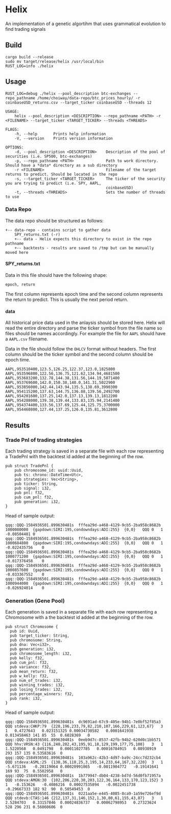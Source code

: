 # Helix

An implementation of a genetic algortihm that uses grammatical evolution to find trading signals

## Build

```
cargo build --release
sudo mv target/release/helix /usr/local/bin
RUST_LOG=info ./helix
```

## Usage

```
RUST_LOG=debug ./helix --pool_description btc-exchanges --repo_pathname /home/choiway/data-repo/btc_prices_hourly/ -r coinbaseUSD_returns.csv --target_ticker coinbaseUSD --threads 12
```


```
USAGE:
    helix --pool_description <DESCRIPTION> --repo_pathname <PATH> -r <FILENAME> --target_ticker <TARGET_TICKER> --threads <THREADS>

FLAGS:
    -h, --help       Prints help information
    -V, --version    Prints version information

OPTIONS:
    -d, --pool_description <DESCRIPTION>    Description of the pool of securities (i.e. SP500, btc-exchanges)
    -p, --repo_pathname <PATH>              Path to work directory. Should have a *data* directory as a sub directory
    -r <FILENAME>                           Filename of the target returns to predict. Should be located in the repo
    -s, --target_ticker <TARGET_TICKER>     The ticker of the security you are trying to predict (i.e. SPY, AAPL,
                                            coinbaseUSD)
    -t, --threads <THREADS>                 Sets the number of threads to use
```

### Data Repo

The data repo should be structured as follows:

```
+-- data-repo - contains script to gather data
    SPY_returns.txt (-r)
    +-- data - Helix expects this directory to exist in the repo pathname
    +-- backtests - results are saved to /tmp but can be manually moved here
```

#### SPY_returns.txt

Data in this file should have the following shape: 

```
epoch, return
```

The first column represents epoch time and the second column represents the return to predict. This is usually the next period return.  

#### data

All historical price data used in the anlaysis should be stored here. Helix will read the entire directory and parse the ticker symbol from the file name so files should be names accordingly. For example the file for `AAPL` should have a `AAPL.csv` filename. 

Data in the file should follow the `OHLCV` format without headers. The first column should be the ticker symbol and the second column should be epoch time. 

```
AAPL,953510400,123.5,126.25,122.37,123.0,1825800
AAPL,953596800,122.56,136.75,121.62,134.94,4681500
AAPL,953683200,132.78,144.38,131.56,144.19,5071400
AAPL,953769600,142.0,150.38,140.0,141.31,5022900
AAPL,953856000,142.44,143.94,135.5,138.69,3990300
AAPL,954115200,137.63,144.75,136.88,139.56,2492700
AAPL,954201600,137.25,142.0,137.13,139.13,1812200
AAPL,954288000,139.38,139.44,133.83,135.94,2141400
AAPL,954374400,133.56,137.69,125.44,125.75,3700000
AAPL,954460800,127.44,137.25,126.0,135.81,3612800
```

## Results

### Trade Pnl of trading strategies

Each trading strategy is saved in a separate file with each row representing a TradePnl with the backtest id added at the beginning of the row.

```
pub struct TradePnl {
    pub chromosome_id: uuid::Uuid,
    pub ts: chrono::DateTime<Utc>,
    pub strategies: Vec<String>,
    pub ticker: String,
    pub signal: i32,
    pub pnl: f32,
    pub cum_pnl: f32,
    pub generation: i32,
}
```

Head of sample output:

```
qqq::QQQ-1584936501.899630481s	fffea29d-a468-4129-9cb5-2ba958c8682b	1000080000	{gapdown:SIRI:195,condowndays:ADI:255}	{0,0}	QQQ	0	1	-0.08504481	0
qqq::QQQ-1584936501.899630481s	fffea29d-a468-4129-9cb5-2ba958c8682b	1000684800	{gapdown:SIRI:195,condowndays:ADI:255}	{0,0}	QQQ	0	1	-0.022435756	0
qqq::QQQ-1584936501.899630481s	fffea29d-a468-4129-9cb5-2ba958c8682b	1000771200	{gapdown:SIRI:195,condowndays:ADI:255}	{0,0}	QQQ	0	1	-0.017376458	0
qqq::QQQ-1584936501.899630481s	fffea29d-a468-4129-9cb5-2ba958c8682b	1000857600	{gapdown:SIRI:195,condowndays:ADI:255}	{0,0}	QQQ	0	1	-0.033367552	0
qqq::QQQ-1584936501.899630481s	fffea29d-a468-4129-9cb5-2ba958c8682b	1000944000	{gapdown:SIRI:195,condowndays:ADI:255}	{0,0}	QQQ	0	1	-0.026924014	0
```

### Generation (Gene Pool)

Each generation is saved in a separate file with each row representing a Chromosome with a the backtest id added at the beginning of the row.

```
pub struct Chromosome {
  pub id: Uuid,
  pub target_ticker: String,
  pub chromosome: String,
  pub dna: Vec<i32>,
  pub generation: i32,
  pub chromosome_length: i32,
  pub kelly: f32,
  pub cum_pnl: f32,
  pub variance: f32,
  pub mean_return: f32,
  pub w_kelly: f32,
  pub num_of_trades: i32,
  pub winning_trades: i32,
  pub losing_trades: i32,
  pub percentage_winners: f32,
  pub rank: i32,
}
```

Head of sample output:

```
qqq::QQQ-1584936501.899630481s	dc9691ad-67c9-405e-94b1-7e0bf52f85a3	QQQ	stdeva:CHKP:79	{228,196,233,79,82,210,107,166,229,61,123,67}	3	1	0.4727643	0.023151325	0.00034730582	0.0001641938	0.013458463	141	85	55	0.6028369	0
qqq::QQQ-1584936501.899630481s	0eeb9d7c-8537-42fb-94b2-620d0c1bb571	QQQ	hhv:VRSN:43	{116,240,202,43,195,91,18,129,199,177,75,108}	3	1	1.5220568	0.0491798	0.00011027785	0.00016784915	0.08938919	293	157	135	0.53583616	0
qqq::QQQ-1584936501.899630481s	103a962c-42b3-4d97-ba9c-24cc7d232cb4	QQQ	stdeva:ASML:25	{138,36,118,25,3,195,14,233,64,167,32,220}	3	1	-5.671136	-0.20119064	0.00020991865	-0.0011904772	-0.19141641	169	93	75	0.5502958	0
qqq::QQQ-1584936501.899630481s	1b779947-db04-4238-bd7d-56d0fb71957a	QQQ	stdeva:AMGN:30	{102,206,220,30,203,122,36,164,133,170,123,152}	3	1	-8.153626	-0.4086216	0.00027535894	-0.0022451738	-0.29667333	182	92	90	0.50549453	0
qqq::QQQ-1584936501.899630481s	0221aa5e-e445-4085-8ca9-1a59e726ef9d	QQQ	stdevb:CTAS:146	{212,137,31,146,152,1,30,80,61,155,43,87}	3	1	2.5284703	0.33157846	0.00024836737	0.00062798953	0.27323624	528	296	231	0.56060606	0
```